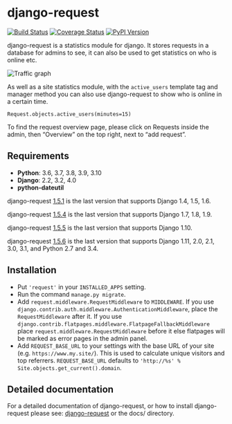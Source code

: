 django-request
==============

[![Build Status](https://github.com/django-request/django-request/workflows/Tests/badge.svg?branch=master)](https://github.com/django-request/django-request/actions)
[![Coverage Status](https://coveralls.io/repos/github/django-request/django-request/badge.svg?branch=master)](https://coveralls.io/github/django-request/django-request?branch=master)
[![PyPI Version](https://img.shields.io/pypi/v/django-request.svg)](https://pypi.org/project/django-request/)

django-request is a statistics module for django. It stores requests in a database for admins to see, it can also be used to get statistics on who is online etc.

![Traffic graph](docs/graph.png)

As well as a site statistics module, with the `active_users` template tag and manager method you can also use django-request to show who is online in a certain time.

    Request.objects.active_users(minutes=15)

To find the request overview page, please click on Requests inside the admin, then “Overview” on the top right, next to “add request”.

Requirements
------------

* **Python**: 3.6, 3.7, 3.8, 3.9, 3.10
* **Django**: 2.2, 3.2, 4.0
* **python-dateutil**

django-request [1.5.1](https://pypi.org/project/django-request/1.5.1/) is the last version that supports Django 1.4, 1.5, 1.6.

django-request [1.5.4](https://pypi.org/project/django-request/1.5.4/) is the
last version that supports Django 1.7, 1.8, 1.9.

django-request [1.5.5](https://pypi.org/project/django-request/1.5.5/) is the
last version that supports Django 1.10.

django-request [1.5.6](https://pypi.org/project/django-request/1.5.5/) is the
last version that supports Django 1.11, 2.0, 2.1, 3.0, 3.1, and Python 2.7 and
3.4.

Installation
------------

- Put `'request'` in your `INSTALLED_APPS` setting.
- Run the command `manage.py migrate`.
- Add `request.middleware.RequestMiddleware` to `MIDDLEWARE`. If you use `django.contrib.auth.middleware.AuthenticationMiddleware`, place the `RequestMiddleware` after it. If you use `django.contrib.flatpages.middleware.FlatpageFallbackMiddleware` place `request.middleware.RequestMiddleware` before it else flatpages will be marked as error pages in the admin panel.
- Add `REQUEST_BASE_URL` to your settings with the base URL of your site (e.g.
  `https://www.my.site/`). This is used to calculate unique visitors and top
  referrers. `REQUEST_BASE_URL` defaults to
  `'http://%s' % Site.objects.get_current().domain`.

Detailed documentation
----------------------

For a detailed documentation of django-request, or how to install django-request please see: [django-request](https://django-request.readthedocs.org/en/latest/) or the docs/ directory.
